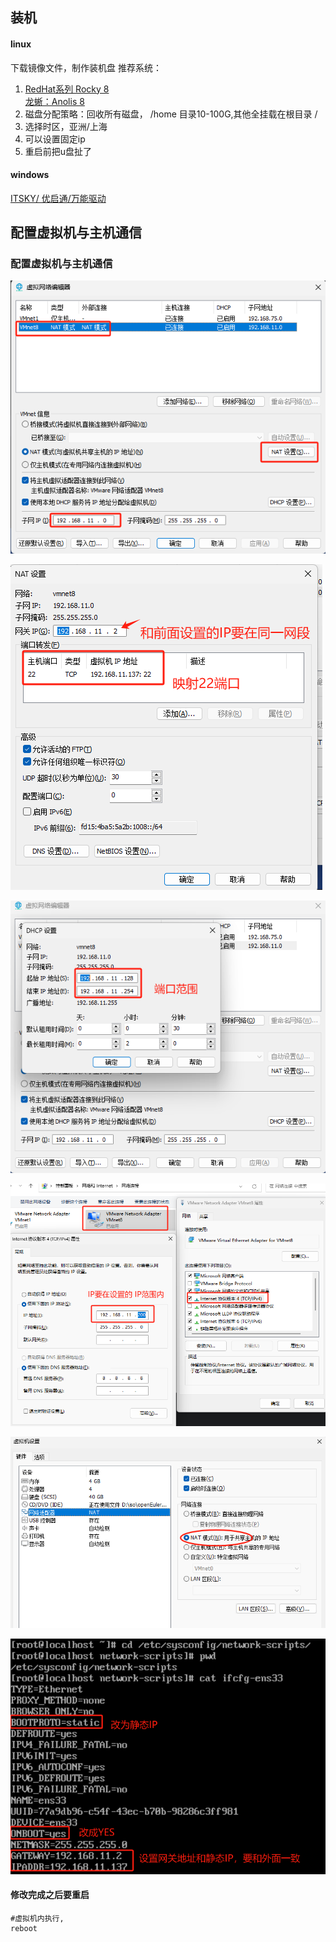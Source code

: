 ## 装机
#### linux
下载镜像文件，制作装机盘
推荐系统：  
1. [RedHat系列 Rocky 8](https://rockylinux.org/download/)  
   [龙蜥：Anolis 8](https://mirrors.openanolis.cn/anolis/8.8/isos/GA/x86_64/)
2. 磁盘分配策略：回收所有磁盘， /home 目录10-100G,其他全挂载在根目录 /
3. 选择时区，亚洲/上海
4. 可以设置固定ip
5. 重启前把u盘扯了

#### windows
[ITSKY/ 优启通/万能驱动](https://www.itsk.com/)


## 配置虚拟机与主机通信
### 配置虚拟机与主机通信
![img.png](../Source/Img/DevOps/img.png)

![img_1.png](../Source/Img/DevOps/img_1.png)

![img_2.png](../Source/Img/DevOps/img_2.png)

![img_3.png](../Source/Img/DevOps/img_3.png)

![img_4.png](../Source/Img/DevOps/img_4.png)


![img_5.png](../Source/Img/DevOps/img_5.png)

#### 修改完成之后要重启
```shell
#虚拟机内执行,
reboot
```